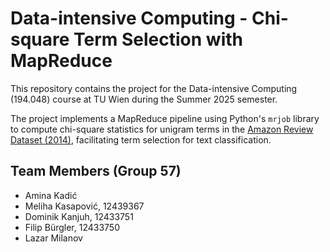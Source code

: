 # Data-intensive Computing - Chi-square Term Selection with MapReduce

This repository contains the project for the Data-intensive Computing (194.048) course at TU Wien during the Summer 2025 semester.

The project implements a MapReduce pipeline using Python's `mrjob` library to compute chi-square statistics for unigram terms in the [Amazon Review Dataset (2014)](https://cseweb.ucsd.edu/~jmcauley/datasets/amazon/links.html), facilitating term selection for text classification.

## Team Members (Group 57)

- Amina Kadić
- Meliha Kasapović, 12439367
- Dominik Kanjuh, 12433751
- Filip Bürgler, 12433750
- Lazar Milanov
